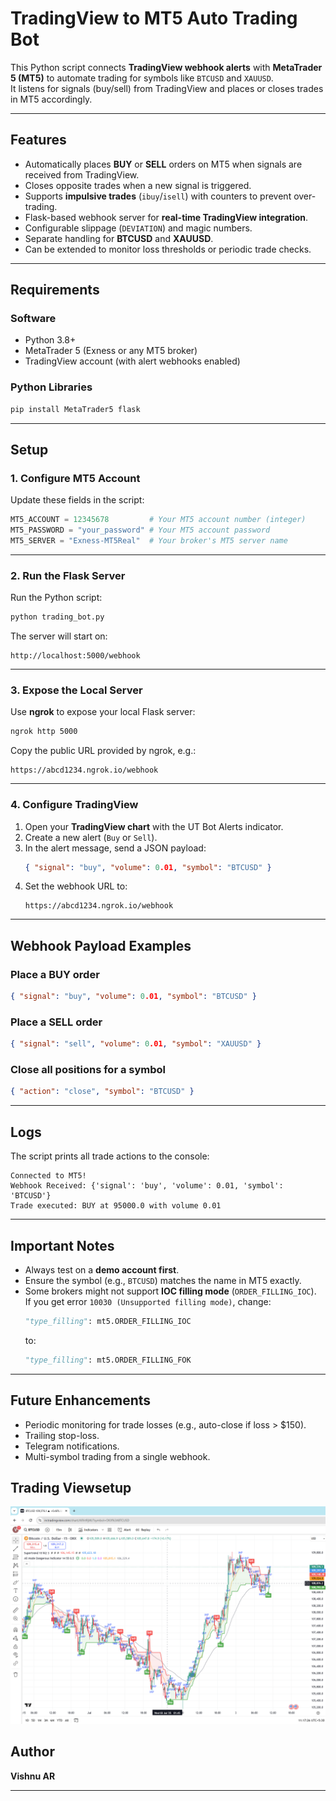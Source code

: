 # TradingView to MT5 Auto Trading Bot

This Python script connects **TradingView webhook alerts** with **MetaTrader 5 (MT5)** to automate trading for symbols like `BTCUSD` and `XAUUSD`.  
It listens for signals (buy/sell) from TradingView and places or closes trades in MT5 accordingly.

---

## Features
- Automatically places **BUY** or **SELL** orders on MT5 when signals are received from TradingView.
- Closes opposite trades when a new signal is triggered.
- Supports **impulsive trades** (`ibuy`/`isell`) with counters to prevent over-trading.
- Flask-based webhook server for **real-time TradingView integration**.
- Configurable slippage (`DEVIATION`) and magic numbers.
- Separate handling for **BTCUSD** and **XAUUSD**.
- Can be extended to monitor loss thresholds or periodic trade checks.

---

## Requirements

### Software
- Python 3.8+
- MetaTrader 5 (Exness or any MT5 broker)
- TradingView account (with alert webhooks enabled)

### Python Libraries
```bash
pip install MetaTrader5 flask
```

---

## Setup

### 1. Configure MT5 Account
Update these fields in the script:
```python
MT5_ACCOUNT = 12345678         # Your MT5 account number (integer)
MT5_PASSWORD = "your_password" # Your MT5 account password
MT5_SERVER = "Exness-MT5Real"  # Your broker's MT5 server name
```

---

### 2. Run the Flask Server
Run the Python script:
```bash
python trading_bot.py
```
The server will start on:
```
http://localhost:5000/webhook
```

---

### 3. Expose the Local Server
Use **ngrok** to expose your local Flask server:
```bash
ngrok http 5000
```
Copy the public URL provided by ngrok, e.g.:
```
https://abcd1234.ngrok.io/webhook
```

---

### 4. Configure TradingView
1. Open your **TradingView chart** with the UT Bot Alerts indicator.
2. Create a new alert (`Buy` or `Sell`).
3. In the alert message, send a JSON payload:
   ```json
   { "signal": "buy", "volume": 0.01, "symbol": "BTCUSD" }
   ```
4. Set the webhook URL to:
   ```
   https://abcd1234.ngrok.io/webhook
   ```

---

## Webhook Payload Examples
### Place a BUY order
```json
{ "signal": "buy", "volume": 0.01, "symbol": "BTCUSD" }
```

### Place a SELL order
```json
{ "signal": "sell", "volume": 0.01, "symbol": "XAUUSD" }
```

### Close all positions for a symbol
```json
{ "action": "close", "symbol": "BTCUSD" }
```

---

## Logs
The script prints all trade actions to the console:
```
Connected to MT5!
Webhook Received: {'signal': 'buy', 'volume': 0.01, 'symbol': 'BTCUSD'}
Trade executed: BUY at 95000.0 with volume 0.01
```

---

## Important Notes
- Always test on a **demo account first**.
- Ensure the symbol (e.g., `BTCUSD`) matches the name in MT5 exactly.
- Some brokers might not support **IOC filling mode** (`ORDER_FILLING_IOC`).  
  If you get error `10030 (Unsupported filling mode)`, change:
  ```python
  "type_filling": mt5.ORDER_FILLING_IOC
  ```
  to:
  ```python
  "type_filling": mt5.ORDER_FILLING_FOK
  ```

---

## Future Enhancements
- Periodic monitoring for trade losses (e.g., auto-close if loss > $150).
- Trailing stop-loss.
- Telegram notifications.
- Multi-symbol trading from a single webhook.

## Trading Viewsetup 
![TradingView](images/tradingview.png)

## Author
**Vishnu AR** 

---
